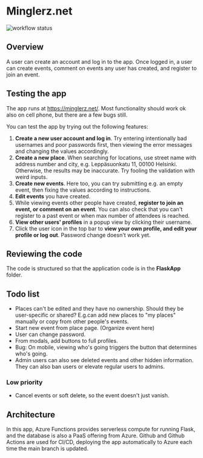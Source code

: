 # Minglerz.net

![workflow status](https://github.com/mikkokallio/dbapp-code/actions/workflows/main_functions-dbapp.yml/badge.svg)

## Overview

A user can create an account and log in to the app. Once logged in, a user can create events, comment on events any user has created, and register to join an event.

## Testing the app

The app runs at https://minglerz.net/. Most functionality should work ok also on cell phone, but there are a few bugs still.

You can test the app by trying out the following features:
1. **Create a new user account and log in**. Try entering intentionally bad usernames and poor passwords first, then viewing the error messages and changing the values accordingly.
2. **Create a new place**. When searching for locations, use street name with address number and city, e.g. Leppäsuonkatu 11, 00100 Helsinki. Otherwise, the results may be inaccurate. Try fooling the validation with weird inputs.
3. **Create new events**. Here too, you can try submitting e.g. an empty event, then fixing the values according to instructions.
4. **Edit events** you have created.
5. While viewing events other people have created, **register to join an event, or comment on an event**. You can also check that you can't register to a past event or when max number of attendees is reached.
6. **View other users' profiles** in a popup view by clicking their username.
7. Click the user icon in the top bar to **view your own profile, and edit your profile or log out**. Password change doesn't work yet.

## Reviewing the code

The code is structured so that the application code is in the **FlaskApp** folder.

## Todo list

* Places can't be edited and they have no ownership. Should they be user-specific or shared? E.g.can add new places to "my places" manually or copy from other people's events.
* Start new event from place page. (Organize event here)
* User can change password.
* From modals, add buttons to full profiles.
* Bug: On mobile, viewing who's going triggers the button that determines who's going.
* Admin users can also see deleted events and other hidden information. They can also ban users or elevate regular users to admins.

### Low priority

* Cancel events or soft delete, so the event doesn't just vanish.

## Architecture

In this app, Azure Functions provides serverless compute for running Flask, and the database is also a PaaS offering from Azure. Github and Github Actions are used for CI/CD, deploying the app automatically to Azure each time the main branch is updated.
